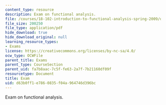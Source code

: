 ```yaml
---
content_type: resource
description: Exam on functional analysis.
file: /courses/18-102-introduction-to-functional-analysis-spring-2009/d63b0ff1e7860835f04a964746d396bc_MIT18_102s09_exam.pdf
file_size: 200250
file_type: application/pdf
hide_download: true
hide_download_original: null
learning_resource_types:
- Exams
license: https://creativecommons.org/licenses/by-nc-sa/4.0/
ocw_type: OCWFile
parent_title: Exams
parent_type: CourseSection
parent_uid: fa7b8aac-7c5f-fe63-2a7f-7b21160df09f
resourcetype: Document
title: Exam
uid: d63b0ff1-e786-0835-f04a-964746d396bc
---
```

Exam on functional analysis.